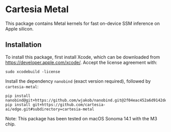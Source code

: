 # Cartesia Metal

This package contains Metal kernels for fast on-device SSM inference on Apple silicon. 

## Installation
To install this package, first install Xcode, which can be downloaded from https://developer.apple.com/xcode/.
Accept the license agreement with:
```shell 
sudo xcodebuild -license
```

Install the dependency `nanobind` (exact version required), followed by `cartesia-metal`:
```shell 
pip install nanobind@git+https://github.com/wjakob/nanobind.git@2f04eac452a6d9142dedb957701bdb20125561e4
pip install git+https://github.com/cartesia-ai/edge.git#subdirectory=cartesia-metal
```

Note: This package has been tested on macOS Sonoma 14.1 with the M3 chip.
